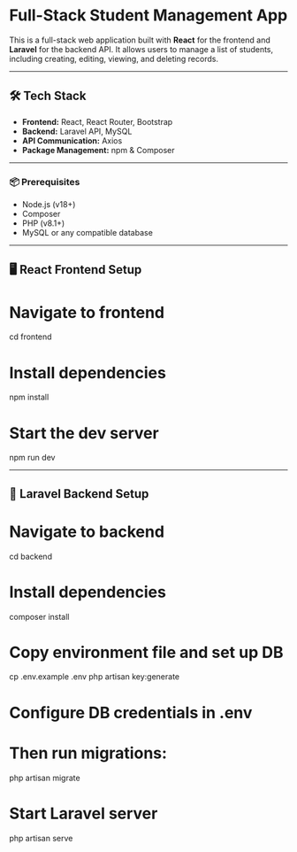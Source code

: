 # Full-Stack Student Management App

This is a full-stack web application built with **React** for the frontend and **Laravel** for the backend API. It allows users to manage a list of students, including creating, editing, viewing, and deleting records.

---

## 🛠️ Tech Stack

- **Frontend:** React, React Router, Bootstrap
- **Backend:** Laravel API, MySQL
- **API Communication:** Axios
- **Package Management:** npm & Composer

---

### 📦 Prerequisites

- Node.js (v18+)
- Composer
- PHP (v8.1+)
- MySQL or any compatible database

---

## 🖥️ React Frontend Setup 

# Navigate to frontend
cd frontend

# Install dependencies
npm install

# Start the dev server
npm run dev

---

## 🧱 Laravel Backend Setup 

# Navigate to backend
cd backend

# Install dependencies
composer install

# Copy environment file and set up DB
cp .env.example .env
php artisan key:generate

# Configure DB credentials in .env
# Then run migrations:
php artisan migrate

# Start Laravel server
php artisan serve
